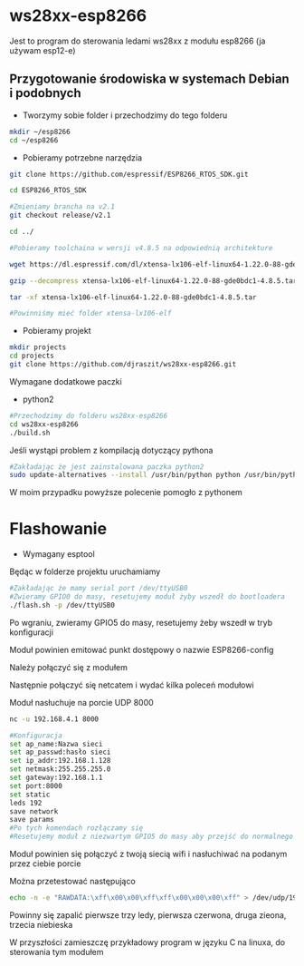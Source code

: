 # ws28xx-esp8266
Jest to program do sterowania ledami ws28xx
z modułu esp8266 (ja używam esp12-e)

## Przygotowanie środowiska w systemach Debian i podobnych
* Tworzymy sobie folder i przechodzimy do tego folderu
```bash
mkdir ~/esp8266
cd ~/esp8266
```
* Pobieramy potrzebne narzędzia
```bash
git clone https://github.com/espressif/ESP8266_RTOS_SDK.git

cd ESP8266_RTOS_SDK

#Zmieniamy brancha na v2.1
git checkout release/v2.1

cd ../

#Pobieramy toolchaina w wersji v4.8.5 na odpowiednią architekture

wget https://dl.espressif.com/dl/xtensa-lx106-elf-linux64-1.22.0-88-gde0bdc1-4.8.5.tar.gz

gzip --decompress xtensa-lx106-elf-linux64-1.22.0-88-gde0bdc1-4.8.5.tar.gz

tar -xf xtensa-lx106-elf-linux64-1.22.0-88-gde0bdc1-4.8.5.tar

#Powinniśmy mieć folder xtensa-lx106-elf

```
* Pobieramy projekt
```bash
mkdir projects
cd projects
git clone https://github.com/djraszit/ws28xx-esp8266.git
```
Wymagane dodatkowe paczki
* python2

```bash
#Przechodzimy do folderu ws28xx-esp8266
cd ws28xx-esp8266
./build.sh
```
Jeśli wystąpi problem z kompilacją dotyczący pythona
```bash
#Zakładając że jest zainstalowana paczka python2
sudo update-alternatives --install /usr/bin/python python /usr/bin/python2 0
```
W moim przypadku powyższe polecenie pomogło z pythonem

# Flashowanie
* Wymagany esptool

Będąc w folderze projektu uruchamiamy
```bash
#Zakładając że mamy serial port /dev/ttyUSB0
#Zwieramy GPIO0 do masy, resetujemy moduł żyby wszedł do bootloadera
./flash.sh -p /dev/ttyUSB0
```
Po wgraniu, zwieramy GPIO5 do masy, resetujemy żeby wszedł w tryb konfiguracji

Moduł powinien emitować punkt dostępowy o nazwie ESP8266-config

Należy połączyć się z modułem

Następnie połączyć się netcatem i wydać kilka poleceń modułowi

Moduł nasłuchuje na porcie UDP 8000

```bash
nc -u 192.168.4.1 8000

#Konfiguracja
set ap_name:Nazwa sieci
set ap_passwd:hasło sieci
set ip_addr:192.168.1.128
set netmask:255.255.255.0
set gateway:192.168.1.1
set port:8000
set static
leds 192
save network
save params
#Po tych komendach rozłączamy się
#Resetujemy moduł z niezwartym GPIO5 do masy aby przejść do normalnego trybu
```
Moduł powinien się połączyć z twoją siecią wifi i nasłuchiwać na podanym przez ciebie porcie

Można przetestować następująco
```bash
echo -n -e "RAWDATA:\xff\x00\x00\xff\xff\x00\x00\x00\xff" > /dev/udp/192.168.1.128/8000
```
Powinny się zapalić pierwsze trzy ledy, pierwsza czerwona, druga zieona, trzecia niebieska

W przyszłości zamieszczę przykładowy program w języku C na linuxa,
do sterowania tym modułem
